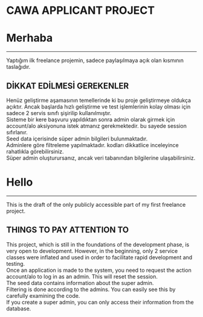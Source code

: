 # CAWA APPLICANT PROJECT

<h1>Merhaba</h1>
<hr />
Yaptığım ilk freelance projemin, sadece paylaşılmaya açık olan kısmının taslağıdır. 
<br/>
<h2>DİKKAT EDİLMESİ GEREKENLER</h2>
Henüz geliştirme aşamasının temellerinde ki bu proje geliştirmeye oldukça açıktır. Ancak başlarda hızlı geliştirme ve test işlemlerinin kolay olması için sadece 2 servis sınıfı şişirilip kullanılmıştır. 
<br/>
Sisteme bir kere başvuru yapıldıktan sonra admin olarak girmek için account/alo aksiyonuna istek atmanız gerekmektedir. bu sayede session sıfırlanır. 
<br/>
Seed data içerisinde süper admin bilgileri bulunmaktadır.
<br/>
Adminlere göre filtreleme yapılmaktadır. kodları dikkatlice inceleyince rahatlıkla görebilirsiniz. 
<br/>
Süper admin oluşturursanız, ancak veri tabanından bilgilerine ulaşabilirsiniz.

<h1>Hello</h1>
<hr />
This is the draft of the only publicly accessible part of my first freelance project.
<br/>
<h2>THINGS TO PAY ATTENTION TO</h2>
This project, which is still in the foundations of the development phase, is very open to development. However, in the beginning, only 2 service classes were inflated and used in order to facilitate rapid development and testing.
<br/>
Once an application is made to the system, you need to request the action account/alo to log in as an admin. This will reset the session.
<br/>
The seed data contains information about the super admin.
<br/>
Filtering is done according to the admins. You can easily see this by carefully examining the code.
<br/>
If you create a super admin, you can only access their information from the database.
